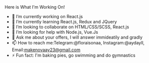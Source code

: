 Here is What I'm Working On!

- 🔭 I’m currently working on React.js
- 🌱 I’m currently learning React.js, Redux and JQuery
- 👯 I’m looking to collaborate on HTML/CSS/SCSS, React.js
- 🤔 I’m looking for help with Node.js, Vue.Js
- 💬 Ask me about your offers, I will answer immideatily and gradly
- 📫 How to reach me:Telegram:@floraisonaa, Instagram:@aydayll, Email:makenovaay23@gmail.com
- ⚡ Fun fact: I'm baking pies, go swimming and do gymnastics

